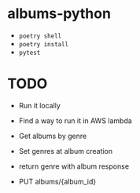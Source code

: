# albums-python

- `poetry shell`
- `poetry install`
- `pytest`

# TODO

- Run it locally
- Find a way to run it in AWS lambda

- Get albums by genre
- Set genres at album creation
- return genre with album response
- PUT albums/{album_id}
